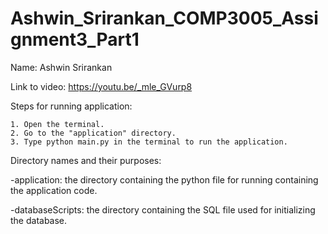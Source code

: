 # Ashwin_Srirankan_COMP3005_Assignment3_Part1
Name: Ashwin Srirankan

Link to video: https://youtu.be/_mle_GVurp8


Steps for running application:

    1. Open the terminal.
    2. Go to the "application" directory.
    3. Type python main.py in the terminal to run the application.


Directory names and their purposes:
    
 -application: the directory containing the python file for running containing the application code.

 -databaseScripts: the directory containing the SQL file used for initializing the database.
